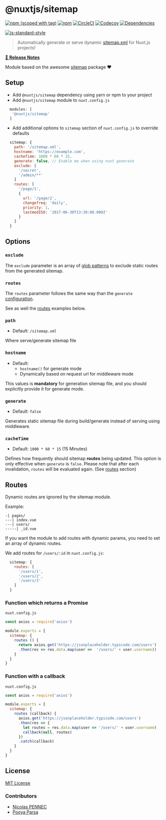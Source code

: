 # @nuxtjs/sitemap
[![npm (scoped with tag)](https://img.shields.io/npm/v/@nuxtjs/sitemap/latest.svg?style=flat-square)](https://npmjs.com/package/@nuxtjs/sitemap)
[![npm](https://img.shields.io/npm/dt/@nuxtjs/sitemap.svg?style=flat-square)](https://npmjs.com/package/@nuxtjs/sitemap)
[![CircleCI](https://img.shields.io/circleci/project/github/nuxt-community/sitemap-module.svg?style=flat-square)](https://circleci.com/gh/nuxt-community/sitemap-module)
[![Codecov](https://img.shields.io/codecov/c/github/nuxt-community/sitemap-module.svg?style=flat-square)](https://codecov.io/gh/nuxt-community/sitemap-module)
[![Dependencies](https://david-dm.org/nuxt-community/sitemap-module/status.svg?style=flat-square)](https://david-dm.org/nuxt-community/sitemap-module)


[![js-standard-style](https://cdn.rawgit.com/standard/standard/master/badge.svg)](http://standardjs.com)

> Automatically generate or serve dynamic [sitemap.xml](https://www.sitemaps.org/protocol.html) for Nuxt.js projects!

[📖 **Release Notes**](./CHANGELOG.md)

Module based on the awesome [sitemap](https://github.com/ekalinin/sitemap.js) package ❤️

## Setup
- Add `@nuxtjs/sitemap` dependency using yarn or npm to your project
- Add `@nuxtjs/sitemap` module to `nuxt.config.js`
```js
  modules: [
   '@nuxtjs/sitemap'
  ]
````
- Add additional options to `sitemap` section of `nuxt.config.js` to override defaults
```js
  sitemap: {
    path: '/sitemap.xml',
    hostname: 'https://example.com',
    cacheTime: 1000 * 60 * 15,
    generate: false, // Enable me when using nuxt generate
    exclude: [
      '/secret',
      '/admin/**'
    ]
    routes: [
      '/page/1',
      {
        url: '/page/2',
        changefreq: 'daily',
        priority: 1,
        lastmodISO: '2017-06-30T13:30:00.000Z'
      }
    ]
  }
```

## Options

### `exclude`
The `exclude` parameter is an array of [glob patterns](https://github.com/isaacs/minimatch#features) to exclude static routes from the generated sitemap.

### `routes`
The `routes` parameter follows the same way than the `generate` [configuration](https://nuxtjs.org/api/configuration-generate).
   
See as well the [routes](#routes-1) examples below.

### `path`
- Default: `/sitemap.xml`

Where serve/generate sitemap file

### `hostname`
- Default: 
  - `hostname()` for generate mode
  - Dynamically based on request url for middleware mode

This values is **mandatory** for generation sitemap file, and you should explicitly provide it for generate mode.

### `generate`
- Default: `false`

Generates static sitemap file during build/generate instead of serving using middleware.

### `cacheTime`
- Default: `1000 * 60 * 15` (15 Minutes)

Defines how frequently should sitemap **routes** being updated.
This option is only effective when `generate` is `false`.
Please note that after each invalidation, `routes` will be evaluated again. (See [routes](#routes-1) section)

## Routes

Dynamic routes are ignored by the sitemap module.

Example:

```
-| pages/
---| index.vue
---| users/
-----| _id.vue
```

If you want the module to add routes with dynamic params, you need to set an array of dynamic routes.

We add routes for `/users/:id` in `nuxt.config.js`:

```js
  sitemap: {
    routes: [
      '/users/1',
      '/users/2',
      '/users/3'
    ]
  }
```

### Function which returns a Promise

`nuxt.config.js`
```js
const axios = require('axios')

module.exports = {
  sitemap: {
    routes () {
      return axios.get('https://jsonplaceholder.typicode.com/users')
      .then(res => res.data.map(user =>  '/users/' + user.username))
    }
  }
}
```

### Function with a callback

`nuxt.config.js`
```js
const axios = require('axios')

module.exports = {
  sitemap: {
    routes (callback) {
      axios.get('https://jsonplaceholder.typicode.com/users')
      .then(res => {
        let routes = res.data.map(user => '/users/' + user.username)
        callback(null, routes)
      })
      .catch(callback)
    }
  }
}
```

## License

[MIT License](./LICENSE)

### Contributors
- [Nicolas PENNEC](https://github.com/NicoPennec)
- [Pooya Parsa](https://github.com/pi0)
